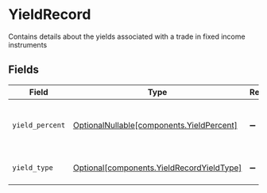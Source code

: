 # YieldRecord

Contains details about the yields associated with a trade in fixed income instruments


## Fields

| Field                                                                                        | Type                                                                                         | Required                                                                                     | Description                                                                                  | Example                                                                                      |
| -------------------------------------------------------------------------------------------- | -------------------------------------------------------------------------------------------- | -------------------------------------------------------------------------------------------- | -------------------------------------------------------------------------------------------- | -------------------------------------------------------------------------------------------- |
| `yield_percent`                                                                              | [OptionalNullable[components.YieldPercent]](../../models/components/yieldpercent.md)         | :heavy_minus_sign:                                                                           | The yield percentage at which the transaction was effected                                   | {<br/>"value": "0.25"<br/>}                                                                  |
| `yield_type`                                                                                 | [Optional[components.YieldRecordYieldType]](../../models/components/yieldrecordyieldtype.md) | :heavy_minus_sign:                                                                           | Characterization of a yield percentage                                                       | YIELD_TO_CALL                                                                                |